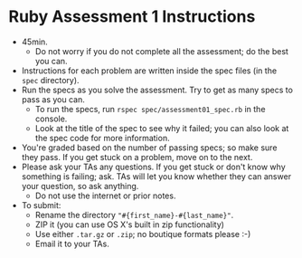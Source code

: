 # Ruby Assessment 1 Instructions

- 45min.
  - Do not worry if you do not complete all the assessment; do the best you can.
- Instructions for each problem are written inside the spec files (in the `spec`
  directory).
- Run the specs as you solve the assessment. Try to get as many specs to pass as
  you can.
  - To run the specs, run `rspec spec/assessment01_spec.rb` in the console.
  - Look at the title of the spec to see why it failed; you can also look at the
    spec code for more information.
- You're graded based on the number of passing specs; so make sure they pass. If
  you get stuck on a problem, move on to the next.
- Please ask your TAs any questions. If you get stuck or don't know why
  something is failing; ask. TAs will let you know whether they can answer your
  question, so ask anything.
  - Do not use the internet or prior notes.
- To submit:
  - Rename the directory `"#{first_name}-#{last_name}"`.
  - ZIP it (you can use OS X's built in zip functionality)
  - Use either `.tar.gz` or `.zip`; no boutique formats please :-)
  - Email it to your TAs.
